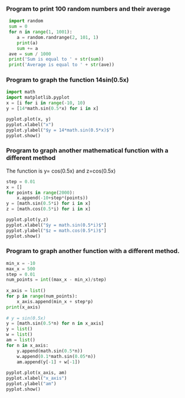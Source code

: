 ### Program to print 100 random numbers and their average
```.py
 import random
 sum = 0
 for n in range(1, 1001):
    a = random.randrange(2, 101, 1)
    print(a)
    sum += a
 ave = sum / 1000
 print('Sum is equal to ' + str(sum))
 print('Average is equal to ' + str(ave))
```

### Program to graph the function 14sin(0.5x)
```.py
import math
import matplotlib.pyplot
x = [i for i in range(-10, 10)
y = [14*math.sin(0.5*x) for i in x]

pyplot.plot(x, y)
pyplot.xlabel("x")
pyplot.ylabel("$y = 14*math.sin(0.5*x)$")
pyplot.show()
```
### Program to graph another mathematical function with a different method
The function is y= cos(0.5x) and z=cos(0.5x)
```.py
step = 0.01
x = []
for points in range(2000):
    x.append(-10+step*(points))
y = [math.sin(0.5*i) for i in x]
z = [math.cos(0.5*i) for i in x]

pyplot.plot(y,z)
pyplot.xlabel("$y = math.sin(0.5*i)$"]
pyplot.ylabel("$z = math.cos(0.5*i)$"]
pyplot.show()
```
### Program to graph another function with a different method.
```.py
min_x = -10                                 
max_x = 500                                 
step = 0.01                                 
num_points = int((max_x - min_x)/step)      
                                            
x_axis = list()                             
for p in range(num_points):                 
    x_axis.append(min_x + step*p)           
print(x_axis)                               
                                            
# y = sin(0.5x)                             
y = [math.sin(0.5*n) for n in x_axis]       
y = list()                                  
w = list()                                  
am = list()                                 
for n in x_axis:                            
    y.append(math.sin(0.5*n))               
    w.append(0.1*math.sin(0.05*n))          
    am.append(y[-1] + w[-1])                
                                            
pyplot.plot(x_axis, am)                     
pyplot.xlabel("x_axis")                     
pyplot.ylabel("am")                         
pyplot.show() 
```
